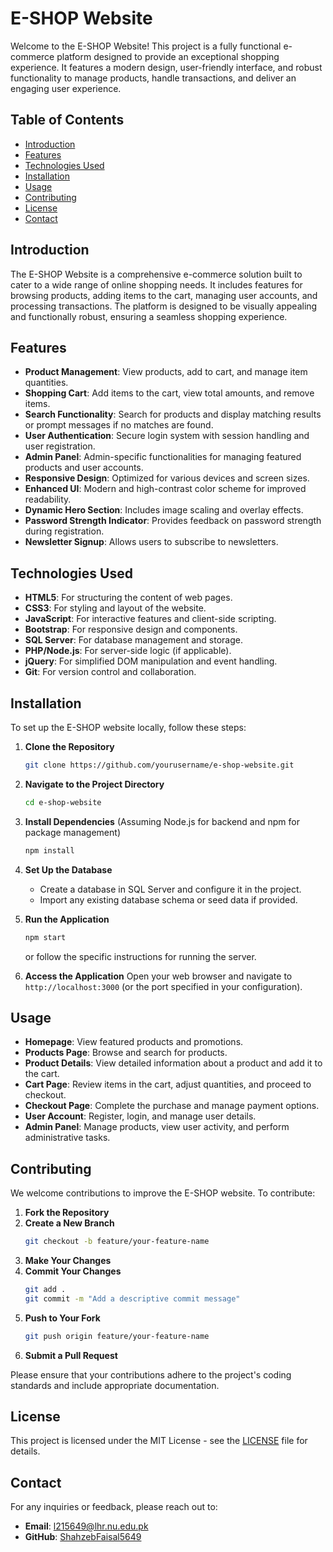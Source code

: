 # E-SHOP Website

Welcome to the E-SHOP Website! This project is a fully functional e-commerce platform designed to provide an exceptional shopping experience. It features a modern design, user-friendly interface, and robust functionality to manage products, handle transactions, and deliver an engaging user experience.

## Table of Contents

- [Introduction](#introduction)
- [Features](#features)
- [Technologies Used](#technologies-used)
- [Installation](#installation)
- [Usage](#usage)
- [Contributing](#contributing)
- [License](#license)
- [Contact](#contact)

## Introduction

The E-SHOP Website is a comprehensive e-commerce solution built to cater to a wide range of online shopping needs. It includes features for browsing products, adding items to the cart, managing user accounts, and processing transactions. The platform is designed to be visually appealing and functionally robust, ensuring a seamless shopping experience.

## Features

- **Product Management**: View products, add to cart, and manage item quantities.
- **Shopping Cart**: Add items to the cart, view total amounts, and remove items.
- **Search Functionality**: Search for products and display matching results or prompt messages if no matches are found.
- **User Authentication**: Secure login system with session handling and user registration.
- **Admin Panel**: Admin-specific functionalities for managing featured products and user accounts.
- **Responsive Design**: Optimized for various devices and screen sizes.
- **Enhanced UI**: Modern and high-contrast color scheme for improved readability.
- **Dynamic Hero Section**: Includes image scaling and overlay effects.
- **Password Strength Indicator**: Provides feedback on password strength during registration.
- **Newsletter Signup**: Allows users to subscribe to newsletters.

## Technologies Used

- **HTML5**: For structuring the content of web pages.
- **CSS3**: For styling and layout of the website.
- **JavaScript**: For interactive features and client-side scripting.
- **Bootstrap**: For responsive design and components.
- **SQL Server**: For database management and storage.
- **PHP/Node.js**: For server-side logic (if applicable).
- **jQuery**: For simplified DOM manipulation and event handling.
- **Git**: For version control and collaboration.

## Installation

To set up the E-SHOP website locally, follow these steps:

1. **Clone the Repository**
   ```bash
   git clone https://github.com/yourusername/e-shop-website.git
   ```
2. **Navigate to the Project Directory**
   ```bash
   cd e-shop-website
   ```
3. **Install Dependencies**
   (Assuming Node.js for backend and npm for package management)
   ```bash
   npm install
   ```
4. **Set Up the Database**
   - Create a database in SQL Server and configure it in the project.
   - Import any existing database schema or seed data if provided.

5. **Run the Application**
   ```bash
   npm start
   ```
   or follow the specific instructions for running the server.

6. **Access the Application**
   Open your web browser and navigate to `http://localhost:3000` (or the port specified in your configuration).

## Usage

- **Homepage**: View featured products and promotions.
- **Products Page**: Browse and search for products.
- **Product Details**: View detailed information about a product and add it to the cart.
- **Cart Page**: Review items in the cart, adjust quantities, and proceed to checkout.
- **Checkout Page**: Complete the purchase and manage payment options.
- **User Account**: Register, login, and manage user details.
- **Admin Panel**: Manage products, view user activity, and perform administrative tasks.

## Contributing

We welcome contributions to improve the E-SHOP website. To contribute:

1. **Fork the Repository**
2. **Create a New Branch**
   ```bash
   git checkout -b feature/your-feature-name
   ```
3. **Make Your Changes**
4. **Commit Your Changes**
   ```bash
   git add .
   git commit -m "Add a descriptive commit message"
   ```
5. **Push to Your Fork**
   ```bash
   git push origin feature/your-feature-name
   ```
6. **Submit a Pull Request**

Please ensure that your contributions adhere to the project's coding standards and include appropriate documentation.

## License

This project is licensed under the MIT License - see the [LICENSE](LICENSE) file for details.

## Contact

For any inquiries or feedback, please reach out to:

- **Email**: [l215649@lhr.nu.edu.pk](mailto:l215649@lhr.nu.edu.pk)
- **GitHub**: [ShahzebFaisal5649](https://github.com/ShahzebFaisal5649)
